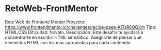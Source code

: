 # RetoWeb-FrontMentor
Reto Web de Frontend Mentor
Proyecto: https://www.frontendmentor.io/challenges/recipe-page-KiTsR8QQKm
Tipo: HTML,CSS
Dificultad: Novato.
Descripción: Este desafío te ayudará a concentrarte en escribir HTML semántico. 
Asegúrate de pensar qué elementos HTML son los más apropiados para cada contenido.
